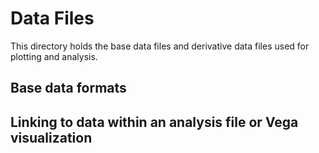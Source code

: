 # Data Files
This directory holds the base data files and derivative data files used for plotting and analysis. 

## Base data formats

## Linking to data within an analysis file or Vega visualization